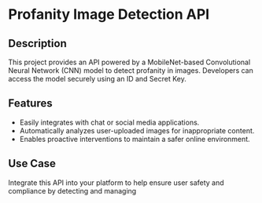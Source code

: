 # Profanity Image Detection API

## Description
This project provides an API powered by a MobileNet-based Convolutional Neural Network (CNN) model to detect profanity in images. Developers can access the model securely using an ID and Secret Key.

## Features
- Easily integrates with chat or social media applications.
- Automatically analyzes user-uploaded images for inappropriate content.
- Enables proactive interventions to maintain a safer online environment.

## Use Case
Integrate this API into your platform to help ensure user safety and compliance by detecting and managing
